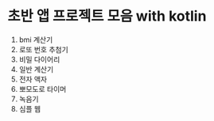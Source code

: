 # 초반 앱 프로젝트 모음 with kotlin
1. bmi 계산기
2. 로또 번호 추첨기
3. 비밀 다이어리
4. 일반 계산기
5. 전자 액자
6. 뽀모도로 타이머
7. 녹음기
8. 심플 웹 
